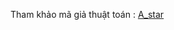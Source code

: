 Tham khảo mã giả thuật toán : [A_star]([https://choosealicense.com/licenses/mit/](https://www.youtube.com/watch?v=-L-WgKMFuhE&t=465s)https://www.youtube.com/watch?v=-L-WgKMFuhE&t=465s)
